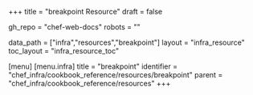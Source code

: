 +++
title = "breakpoint Resource"
draft = false

gh_repo = "chef-web-docs"
robots = ""

data_path = ["infra","resources","breakpoint"]
layout = "infra_resource"
toc_layout = "infra_resource_toc"


[menu]
  [menu.infra]
    title = "breakpoint"
    identifier = "chef_infra/cookbook_reference/resources/breakpoint"
    parent = "chef_infra/cookbook_reference/resources"
+++

<!-- The contents of this page are automatically generated from the breakpoint.yaml file in the data directory. -->
<!-- To suggest a change, edit the https://github.com/chef/chef/blob/master/lib/chef/resource/breakpoint.rb file
      and submit a pull request to the https://github.com/chef/chef repository. -->

